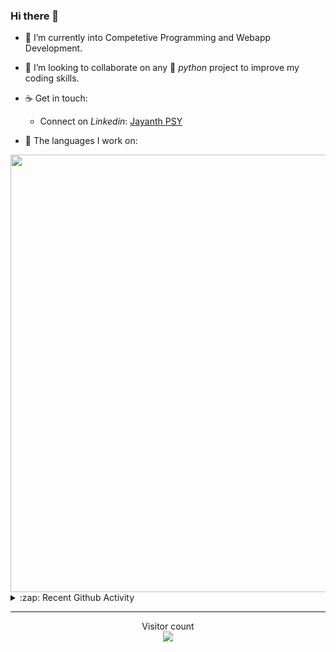 ### Hi there 👋

- 🌱 I’m currently into Competetive Programming and Webapp Development.

- 👯 I’m looking to collaborate on any :snake: *python* project to improve my coding skills.

- ☕ Get in touch:
  +  Connect on *Linkedin*: [Jayanth PSY](https://www.linkedin.com/in/jayanth-p-b3924812a/)

<!--- ⚡ Fun fact: *Python* is older than *C++* and *Java*. -->

- :memo: The languages I work on: 

<img src="https://wakatime.com/share/@j_tesla/bdf4246a-6e44-4441-87e6-ea13fc96a824.png" width="700"/>

<details>
  <summary>:zap: Recent Github Activity</summary>
  
<!--START_SECTION:activity-->
1. 🎉 Merged PR [#26](https://github.com/j-tesla/blog-list/pull/26) in [j-tesla/blog-list](https://github.com/j-tesla/blog-list)
2. 🎉 Merged PR [#26](https://github.com/j-tesla/blog-list-frontend/pull/26) in [j-tesla/blog-list-frontend](https://github.com/j-tesla/blog-list-frontend)
3. 🎉 Merged PR [#24](https://github.com/j-tesla/blog-list/pull/24) in [j-tesla/blog-list](https://github.com/j-tesla/blog-list)
4. 🎉 Merged PR [#25](https://github.com/j-tesla/blog-list/pull/25) in [j-tesla/blog-list](https://github.com/j-tesla/blog-list)
5. 🎉 Merged PR [#25](https://github.com/j-tesla/blog-list-frontend/pull/25) in [j-tesla/blog-list-frontend](https://github.com/j-tesla/blog-list-frontend)
<!--END_SECTION:activity-->

</details>

-----

<p align="center"> 
  Visitor count<br>
  <img src="https://profile-counter.glitch.me/j-tesla/count.svg" />
</p>












<!--
**j-tesla/j-tesla** is a ✨ _special_ ✨ repository because its `README.md` (this file) appears on your GitHub profile.

Here are some ideas to get you started:

- 🔭 I’m currently working on ...
- 🌱 I’m currently learning ...
- 👯 I’m looking to collaborate on ...
- 🤔 I’m looking for help with ...
- 💬 Ask me about ...
- 📫 How to reach me: ...
- 😄 Pronouns: ...
- ⚡ Fun fact: ...
-->

